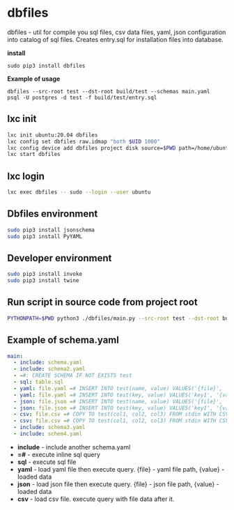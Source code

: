 # dbfiles
dbfiles - util for compile you sql files, csv data files, yaml, json configuration into catalog of sql files.
Creates entry.sql for installation files into database.

**install**

```
sudo pip3 install dbfiles
```

**Example of usage**
```
dbfiles --src-root test --dst-root build/test --schemas main.yaml
psql -U postgres -d test -f build/test/entry.sql
```

## lxc init

```bash
lxc init ubuntu:20.04 dbfiles
lxc config set dbfiles raw.idmap "both $UID 1000"
lxc config device add dbfiles project disk source=$PWD path=/home/ubuntu/dbfiles
lxc start dbfiles
```

## lxc login

```bash
lxc exec dbfiles -- sudo --login --user ubuntu
```

## Dbfiles environment
```bash
sudo pip3 install jsonschema
sudo pip3 install PyYAML
```

## Developer environment

```bash
sudo pip3 install invoke
sudo pip3 install twine
```

## Run script in source code from project root

```bash
PYTHONPATH=$PWD python3 ./dbfiles/main.py --src-root test --dst-root build/test --schemas main.yaml
```

## Example of schema.yaml

```yaml
main:
  - include: schema.yaml
  - include: schema2.yaml
  - =#: CREATE SCHEMA IF NOT EXISTS test
  - sql: table.sql
  - yaml: file.yaml =# INSERT INTO test(name, value) VALUES('{file}', '{value}')
  - yaml: file.yaml =# INSERT INTO test(key, value) VALUES('key1', '{value}'->>'key1', 'key2', '{value}'->> key2)
  - json: file.json =# INSERT INTO test(name, value) VALUES('{file}', '{value}')
  - json: file.json =# INSERT INTO test(key, value) VALUES('key1', '{value}'->>'key1', 'key2', '{value}'->> key2)
  - csv: file.csv =# COPY TO test(col1, col2, col3) FROM stdin WITH CSV HEADER
  - csv: file.csv =# COPY TO test(col1, col2, col3) FROM stdin WITH CSV
  - include: schema3.yaml
  - include: schem4.yaml

```

 * **include** - include another schema.yaml
 * **=#** - execute inline sql query
 * **sql** - execute sql file
 * **yaml** - load yaml file then execute query. {file} - yaml file path, {value} - loaded data
 * **json** - load json file then execute query. {file} - json file path, {value} - loaded data
 * **csv** - load csv file. execute query with file data after it.
